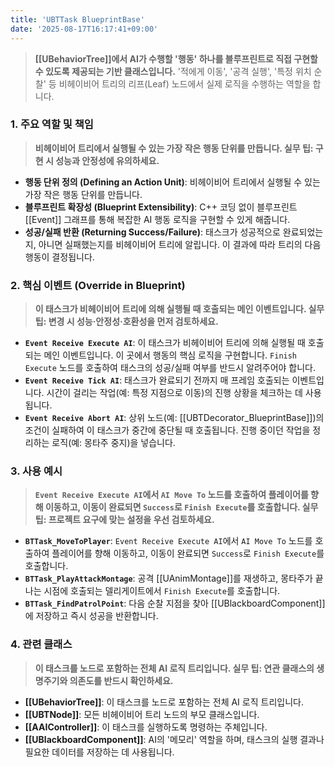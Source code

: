 ```yaml
---
title: 'UBTTask BlueprintBase'
date: '2025-08-17T16:17:41+09:00'
---
```

> **[[UBehaviorTree]]에서 AI가 수행할 '행동' 하나를 블루프린트로 직접 구현할 수 있도록 제공되는 기반 클래스입니다.** '적에게 이동', '공격 실행', '특정 위치 순찰' 등 비헤이비어 트리의 리프(Leaf) 노드에서 실제 로직을 수행하는 역할을 합니다.

### **1. 주요 역할 및 책임**
> **비헤이비어 트리에서 실행될 수 있는 가장 작은 행동 단위를 만듭니다. 실무 팁: 구현 시 성능과 안정성에 유의하세요.**
* **행동 단위 정의 (Defining an Action Unit)**:
	비헤이비어 트리에서 실행될 수 있는 가장 작은 행동 단위를 만듭니다.
* **블루프린트 확장성 (Blueprint Extensibility)**:
	C++ 코딩 없이 블루프린트 [[Event]] 그래프를 통해 복잡한 AI 행동 로직을 구현할 수 있게 해줍니다.
* **성공/실패 반환 (Returning Success/Failure)**:
	태스크가 성공적으로 완료되었는지, 아니면 실패했는지를 비헤이비어 트리에 알립니다. 이 결과에 따라 트리의 다음 행동이 결정됩니다.

### **2. 핵심 이벤트 (Override in Blueprint)**
> **이 태스크가 비헤이비어 트리에 의해 실행될 때 호출되는 메인 이벤트입니다. 실무 팁: 변경 시 성능·안정성·호환성을 먼저 검토하세요.**
* **`Event Receive Execute AI`**:
	이 태스크가 비헤이비어 트리에 의해 실행될 때 호출되는 메인 이벤트입니다. 이 곳에서 행동의 핵심 로직을 구현합니다. `Finish Execute` 노드를 호출하여 태스크의 성공/실패 여부를 반드시 알려주어야 합니다.
* **`Event Receive Tick AI`**:
	태스크가 완료되기 전까지 매 프레임 호출되는 이벤트입니다. 시간이 걸리는 작업(예: 특정 지점으로 이동)의 진행 상황을 체크하는 데 사용됩니다.
* **`Event Receive Abort AI`**:
	상위 노드(예: [[UBTDecorator_BlueprintBase]])의 조건이 실패하여 이 태스크가 중간에 중단될 때 호출됩니다. 진행 중이던 작업을 정리하는 로직(예: 몽타주 중지)을 넣습니다.

### **3. 사용 예시**
> **`Event Receive Execute AI`에서 `AI Move To` 노드를 호출하여 플레이어를 향해 이동하고, 이동이 완료되면 `Success`로 `Finish Execute`를 호출합니다. 실무 팁: 프로젝트 요구에 맞는 설정을 우선 검토하세요.**
* **`BTTask_MoveToPlayer`**:
	`Event Receive Execute AI`에서 `AI Move To` 노드를 호출하여 플레이어를 향해 이동하고, 이동이 완료되면 `Success`로 `Finish Execute`를 호출합니다.
* **`BTTask_PlayAttackMontage`**:
	공격 [[UAnimMontage]]를 재생하고, 몽타주가 끝나는 시점에 호출되는 델리게이트에서 `Finish Execute`를 호출합니다.
* **`BTTask_FindPatrolPoint`**:
	다음 순찰 지점을 찾아 [[UBlackboardComponent]]에 저장하고 즉시 성공을 반환합니다.

### **4. 관련 클래스**
> **이 태스크를 노드로 포함하는 전체 AI 로직 트리입니다. 실무 팁: 연관 클래스의 생명주기와 의존도를 반드시 확인하세요.**
* **[[UBehaviorTree]]**:
	이 태스크를 노드로 포함하는 전체 AI 로직 트리입니다.
* **[[UBTNode]]**:
	모든 비헤이비어 트리 노드의 부모 클래스입니다.
* **[[AAIController]]**:
	이 태스크를 실행하도록 명령하는 주체입니다.
* **[[UBlackboardComponent]]**:
	AI의 '메모리' 역할을 하며, 태스크의 실행 결과나 필요한 데이터를 저장하는 데 사용됩니다.
